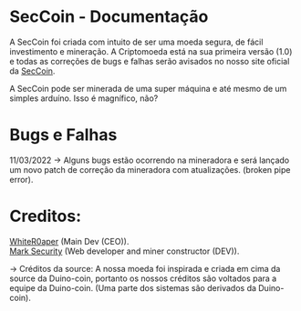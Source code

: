 # SecCoin - Documentação
A SecCoin foi criada com intuito de ser uma moeda segura, de fácil investimento e mineração. A Criptomoeda está na sua primeira versão (1.0) e todas as correções
de bugs e falhas serão avisados no nosso site oficial da <a href="https://seccoin.cf/">SecCoin</a>.

A SecCoin pode ser minerada de uma super máquina e até mesmo de um simples arduíno. Isso é magnífico, não?

# Bugs e Falhas

11/03/2022 -> Alguns bugs estão ocorrendo na mineradora e será lançado um novo patch de correção da mineradora com atualizações. (broken pipe error).

# Creditos:
<a href="https://github.com/WhiteR0aper/">WhiteR0aper</a> (Main Dev (CEO)).
<br>
<a href="https://github.com/MarktwainSTDLL/">Mark Security</a> (Web developer and miner constructor (DEV)).

-> Créditos da source: A nossa moeda foi inspirada e criada em cima da source da Duino-coin, portanto os nossos créditos são voltados para a equipe da Duino-coin.
(Uma parte dos sistemas são derivados da Duino-coin).

